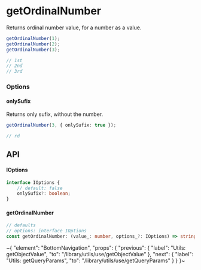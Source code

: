 
# getOrdinalNumber

Returns ordinal number value, for a number as a value.

```ts
getOrdinalNumber(1);
getOrdinalNumber(2);
getOrdinalNumber(3);

// 1st
// 2nd
// 3rd
```

### Options

#### onlySufix

Returns only sufix, without the number.

```ts
getOrdinalNumber(3, { onlySufix: true });

// rd
```

## API

#### IOptions

```ts
interface IOptions {
    // default: false
    onlySufix?: boolean;
}
```

#### getOrdinalNumber

```ts
// defaults
// options: interface IOptions
const getOrdinalNumber: (value_: number, options_?: IOptions) => string;
```


~{
  "element": "BottomNavigation",
  "props": {
    "previous": {
      "label": "Utils: getObjectValue",
      "to": "/library/utils/use/getObjectValue"
    },
    "next": {
      "label": "Utils: getQueryParams",
      "to": "/library/utils/use/getQueryParams"
    }
  }
}~
